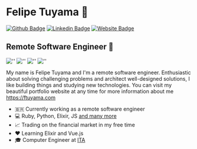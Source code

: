# Felipe Tuyama 🌌

[![Github Badge](https://img.shields.io/badge/-Github-000?style=flat-square&logo=Github&logoColor=white&link=https://github.com/ftuyama)](https://github.com/ftuyama)
[![Linkedin Badge](https://img.shields.io/badge/-LinkedIn-blue?style=flat-square&logo=Linkedin&logoColor=white&link=https://www.linkedin.com/in/felipe-tuyama/)](https://www.linkedin.com/in/felipe-tuyama/)
[![Website Badge](https://img.shields.io/badge/-Website-738?style=flat-square&logo=Google%20Chrome&logoColor=white&link=https://ftuyama.com)](https://ftuyama.com/)

## Remote Software Engineer 👋  
![''](https://img.shields.io/badge/-Ruby-CC342D?logo=Ruby) ![''](https://img.shields.io/badge/-Python-3776AB?logoColor=FFD43B&logo=Python) ![''](https://img.shields.io/badge/-Elixir-4B275F?logo=Elixir) ![''](https://img.shields.io/badge/-JS-333?logo=Javascript) 

My name is Felipe Tuyama and I'm a remote software engineer. Enthusiastic about solving challenging problems and architect well-designed solutions, I like building things and studying new technologies. You can visit my beautiful portfolio website at any time for more information about me <https://ftuyama.com>

- 🇧🇷 Currently working as a remote software engineer
- 💻 Ruby, Python, Elixir, JS [and many more](https://www.linkedin.com/in/felipe-tuyama/)
- 📈 Trading on the financial market in my free time 
- ❤️ Learning Elixir and Vue.js
- 🎓 Computer Engineer at [ITA](http://www.ita.br/)

<!--
**ftuyama/ftuyama** is a ✨ _special_ ✨ repository because its `README.md` (this file) appears on your GitHub profile. 
https://shields.io/category/social
https://simpleicons.org/
